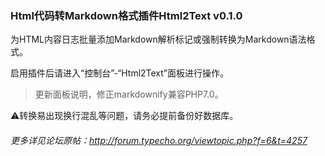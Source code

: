 ### Html代码转Markdown格式插件Html2Text v0.1.0

为HTML内容日志批量添加Markdown解析标记或强制转换为Markdown语法格式。

启用插件后请进入“控制台”-“Html2Text”面板进行操作。

 > 更新面板说明，修正markdownify兼容PHP7.0。

:warning:转换易出现换行混乱等问题，请务必提前备份好数据库。

###### 更多详见论坛原帖：http://forum.typecho.org/viewtopic.php?f=6&t=4257